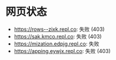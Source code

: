 # 网页状态
- https://rows--zixk.repl.co: 失败 (403)
- https://sak.kmco.repl.co: 失败 (403)
- https://mization.edpjg.repl.co: 失败
- https://apping.eywjx.repl.co: 失败 (403)
